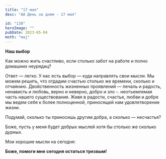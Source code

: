 ```yaml
---
title: "17 мая"
desc: "АА День за днем - 17 мая"

id: "138"
heroImage: ""
pubDate: 2023-05-04
moth: "maj"
---
```


**Наш выбор**

Как можно жить счастливо, если столько забот на работе и полно домашних
неурядиц?

Ответ — легко. У нас есть выбор — куда направлять свои мысли. Мы можем решить,
что отдадим счастью столько же времени, сколько и отчаянию. Двойственность
жизненных проявлений — печаль и радость, ненависть и любовь, верно и неверно,
добро и зло -. неотъемлемая часть нашего существования. Живя в радости,
счастье, любви и добре мы ведем себя к более полноценной, приносящей нам
удовлетворение жизни.

Подумай, сколько ты приносишь другим добра, а сколько — несчастья?

Боже, пусть у меня будет добрых мыслей хотя бы столько же сколько дурных.

Мои хорошие мысли на сегодня:

**Боже, помоги мне сегодня остаться трезвым!**
